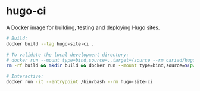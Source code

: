 # hugo-ci

A Docker image for building, testing and deploying Hugo sites.

```bash
# Build:
docker build --tag hugo-site-ci .

# To validate the local development directory:
# docker run --mount type=bind,source=.,target=/source --rm cariad/hugo-site-ci
rm -rf build && mkdir build && docker run --mount type=bind,source=$(pwd),target=/source --mount type=bind,source=$(pwd)/build,target=/build --rm hugo-site-ci

# Interactive:
docker run -it --entrypoint /bin/bash --rm hugo-site-ci

```
